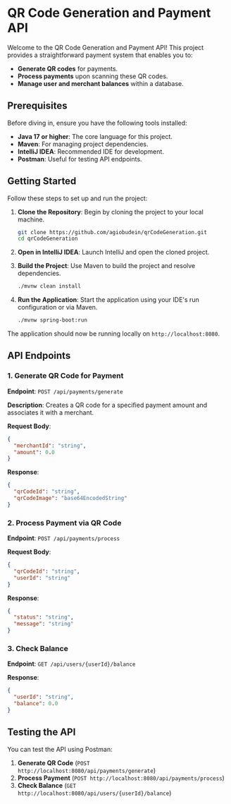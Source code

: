 # QR Code Generation and Payment API

Welcome to the QR Code Generation and Payment API! This project provides a straightforward payment system that enables you to:

- **Generate QR codes** for payments.
- **Process payments** upon scanning these QR codes.
- **Manage user and merchant balances** within a database.

## Prerequisites

Before diving in, ensure you have the following tools installed:

- **Java 17 or higher**: The core language for this project.
- **Maven**: For managing project dependencies.
- **IntelliJ IDEA**: Recommended IDE for development.
- **Postman**: Useful for testing API endpoints.

## Getting Started

Follow these steps to set up and run the project:

1. **Clone the Repository**: Begin by cloning the project to your local machine.
   ```bash
   git clone https://github.com/agiobudein/qrCodeGeneration.git
   cd qrCodeGeneration
   ```

2. **Open in IntelliJ IDEA**: Launch IntelliJ and open the cloned project.

3. **Build the Project**: Use Maven to build the project and resolve dependencies.
   ```bash
   ./mvnw clean install
   ```

4. **Run the Application**: Start the application using your IDE's run configuration or via Maven.
   ```bash
   ./mvnw spring-boot:run
   ```

The application should now be running locally on `http://localhost:8080`.

## API Endpoints

### 1. Generate QR Code for Payment

**Endpoint**: `POST /api/payments/generate`

**Description**: Creates a QR code for a specified payment amount and associates it with a merchant.

**Request Body**:
```json
{
  "merchantId": "string",
  "amount": 0.0
}
```

**Response**:
```json
{
  "qrCodeId": "string",
  "qrCodeImage": "base64EncodedString"
}
```

### 2. Process Payment via QR Code

**Endpoint**: `POST /api/payments/process`

**Request Body**:
```json
{
  "qrCodeId": "string",
  "userId": "string"
}
```

**Response**:
```json
{
  "status": "string",
  "message": "string"
}
```

### 3. Check Balance

**Endpoint**: `GET /api/users/{userId}/balance`

**Response**:
```json
{
  "userId": "string",
  "balance": 0.0
}
```

## Testing the API

You can test the API using Postman:

1. **Generate QR Code** (`POST http://localhost:8080/api/payments/generate`)
2. **Process Payment** (`POST http://localhost:8080/api/payments/process`)
3. **Check Balance** (`GET http://localhost:8080/api/users/{userId}/balance`)
